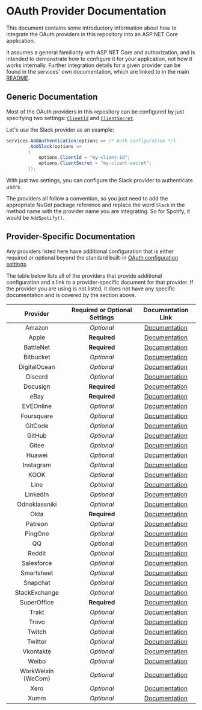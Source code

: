 # OAuth Provider Documentation

This document contains some introductory information about how to integrate the
OAuth providers in this repository into an ASP.NET Core application.

It assumes a general familiarity with ASP.NET Core and authorization, and is
intended to demonstrate how to configure it for your application, not how it
works internally. Further integration details for a given provider can be found
in the services' own documentation, which are linked to in the main [README](https://github.com/aspnet-contrib/AspNet.Security.OAuth.Providers#providers "Table of OAuth providers").

## Generic Documentation

Most of the OAuth providers in this repository can be configured by just
specifying two settings: [`ClientId`](https://docs.microsoft.com/en-us/dotnet/api/microsoft.aspnetcore.authentication.oauth.oauthoptions.clientid "OAuthOptions.ClientId Property") and [`ClientSecret`](https://docs.microsoft.com/en-us/dotnet/api/microsoft.aspnetcore.authentication.oauth.oauthoptions.clientsecret "OAuthOptions.ClientSecret Property").

Let's use the Slack provider as an example:

```csharp
services.AddAuthentication(options => /* Auth configuration */)
        .AddSlack(options =>
        {
            options.ClientId = "my-client-id";
            options.ClientSecret = "my-client-secret";
        });
```

With just two settings, you can configure the Slack provider to authenticate users.

The providers all follow a convention, so you just need to add the appropriate
NuGet package reference and replace the word `Slack` in the method name with the
provider name you are integrating. So for Spotify, it would be `AddSpotify()`.

## Provider-Specific Documentation

Any providers listed here have additional configuration that is either required
or optional beyond the standard built-in [OAuth configuration settings](https://docs.microsoft.com/en-us/dotnet/api/microsoft.aspnetcore.authentication.oauth.oauthoptions "OAuthOptions Class").

The table below lists all of the providers that provide additional configuration
and a link to a provider-specific document for that provider. If the provider
you are using is not listed, it does not have any specific documentation and is
covered by the section above.

| Provider | Required or Optional Settings | Documentation Link |
|:-:|:-:|:-:|
| Amazon | _Optional_ | [Documentation](amazon.md "Amazon provider documentation") |
| Apple | **Required** | [Documentation](sign-in-with-apple.md "Apple provider documentation") |
| BattleNet | **Required** | [Documentation](battlenet.md "BattleNet provider documentation") |
| Bitbucket | _Optional_ | [Documentation](bitbucket.md "Bitbucket provider documentation") |
| DigitalOcean | _Optional_ | [Documentation](digitalocean.md "DigitalOcean provider documentation") |
| Discord | _Optional_ | [Documentation](discord.md "Discord provider documentation") |
| Docusign | **Required** | [Documentation](docusign.md "Docusign provider documentation") |
| eBay | **Required** | [Documentation](ebay.md "eBay provider documentation") |
| EVEOnline | _Optional_ | [Documentation](eveonline.md "EVEOnline provider documentation") |
| Foursquare | _Optional_ | [Documentation](foursquare.md "Foursquare provider documentation") |
| GitCode | _Optional_ | [Documentation](gitcode.md "GitCode provider documentation") |
| GitHub | _Optional_ | [Documentation](github.md "GitHub provider documentation") |
| Gitee | _Optional_ | [Documentation](gitee.md "Gitee provider documentation") |
| Huawei | _Optional_ | [Documentation](huawei.md "Huawei provider documentation") |
| Instagram | _Optional_ | [Documentation](instagram.md "Instagram provider documentation") |
| KOOK | _Optional_ | [Documentation](kook.md "KOOK provider documentation") |
| Line | _Optional_ | [Documentation](line.md "Line provider documentation") |
| LinkedIn | _Optional_ | [Documentation](linkedin.md "LinkedIn provider documentation") |
| Odnoklassniki | _Optional_ | [Documentation](odnoklassniki.md "Odnoklassniki provider documentation") |
| Okta | **Required** | [Documentation](okta.md "Okta provider documentation") |
| Patreon | _Optional_ | [Documentation](patreon.md "Patreon provider documentation") |
| PingOne | _Optional_ | [Documentation](pingone.md "PingOne provider documentation") |
| QQ | _Optional_ | [Documentation](qq.md "QQ provider documentation") |
| Reddit | _Optional_ | [Documentation](reddit.md "Reddit provider documentation") |
| Salesforce | _Optional_ | [Documentation](salesforce.md "Salesforce provider documentation") |
| Smartsheet | _Optional_ | [Documentation](smartsheet.md "Smartsheet provider documentation") |
| Snapchat | _Optional_ | [Documentation](snapchat.md "Snapchat provider documentation") |
| StackExchange | _Optional_ | [Documentation](stackexchange.md "StackExchange provider documentation") |
| SuperOffice | **Required** | [Documentation](superoffice.md "SuperOffice provider documentation") |
| Trakt | _Optional_ | [Documentation](trakt.md "Trakt provider documentation") |
| Trovo | _Optional_ | [Documentation](trovo.md "Trovo provider documentation") |
| Twitch | _Optional_ | [Documentation](twitch.md "Twitch provider documentation") |
| Twitter | _Optional_ | [Documentation](twitter.md "Twitter provider documentation") |
| Vkontakte | _Optional_ | [Documentation](vkontakte.md "Vkontakte provider documentation") |
| Weibo | _Optional_ | [Documentation](weibo.md "Weibo provider documentation") |
| WorkWeixin (WeCom) | _Optional_ | [Documentation](workweixin.md "WorkWeixin provider documentation") |
| Xero | _Optional_ | [Documentation](xero.md "Xero provider documentation") |
| Xumm | _Optional_ | [Documentation](xumm.md "Xumm provider documentation") |
